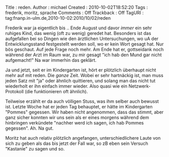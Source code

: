 Title     : reden.
Author    : michael
Created   : 2010-10-02T18:52:20
Tags      : frederik, moritz, sprache
Comments  : Off
Trackback : Off
TagURI    : tag:fnanp.in-ulm.de,2010-10-02:2010/10/02/reden

Frederik war ja eigentlich bis .. Ende August und davor _immer_ ein sehr
ruhiges Kind, das wenig (oft zu wenig) geredet hat. Besonders ist das
aufgefallen bei so Dingen wie den ärztlichen Untersuchungen, wo uA der
Entwicklungsstand festgestellt werden soll, wo er kein Wort gesagt hat.
Nur bös geschaut. Auf jede Frage noch mehr. Am Ende hat er, gottseidank noch
während der Arzt im Raum war, zu mir gesagt "ich hab den Mund gar nicht
aufgemacht!" Na war immerhin das geklärt.

Ja und jetzt, seit er im Kindergarten ist, hört er plötzlich überhaupt nicht
mehr auf mit reden. Die _ganze_ Zeit. Wobei er sehr hartnäckig ist, man muss
jeden Satz mit "ja" oder ähnlich quittieren, und solang man das nicht tut
wiederholt er ihn einfach immer wieder. Also quasi wie ein Netzwerk-Protokoll
(die funktionieren oft ähnlich).

Teilweise erzählt er da auch völligen Stuss, was ihm selber auch bewusst ist.
Letzte Woche hat er jeden Tag behauptet, er hätte im Kindergarten "Pommes"
gegessen. Wir haben nicht angenommen, dass das stimmt, aber ganz sicher
konnten wir uns sein als er eines morgens während dem hinbringen verkündete
"nachher werd ich sagen, ich hab Pommes gegessen". Ah. Na gut.

Moritz hat auch relativ plötzlich angefangen, unterschiedlichere Laute von
sich zu geben als das bis jetzt der Fall war, so zB eben sein Versuch
"Kastanie" zu sagen und so. 
